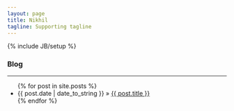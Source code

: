 ```yaml
---
layout: page
title: Nikhil
tagline: Supporting tagline
---
```

{% include JB/setup %}

### Blog
<hr>
<ul class="posts">
  {% for post in site.posts %}
    <li><span>{{ post.date | date_to_string }}</span> &raquo; <a href="{{ BASE_PATH }}{{ post.url }}">{{ post.title }}</a></li>
  {% endfor %}
</ul>